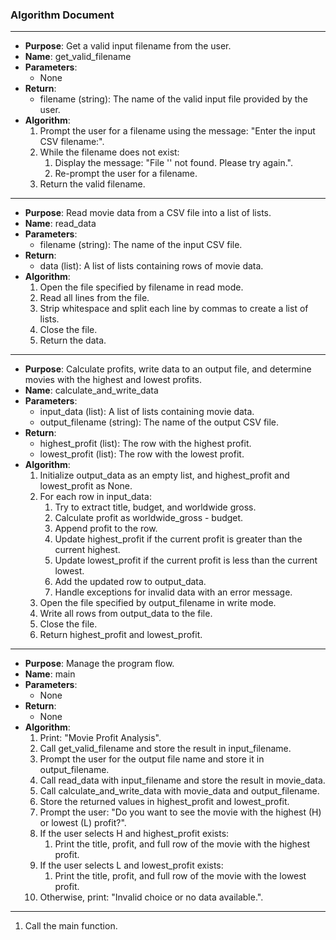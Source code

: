 ### Algorithm Document

-------------

* **Purpose**: Get a valid input filename from the user.  
* **Name**: get_valid_filename  
* **Parameters**:  
  - None  
* **Return**:  
  - filename (string): The name of the valid input file provided by the user.  
* **Algorithm**:  
  1. Prompt the user for a filename using the message: "Enter the input CSV filename:".  
  2. While the filename does not exist:  
     1. Display the message: "File '<filename>' not found. Please try again.".  
     2. Re-prompt the user for a filename.  
  3. Return the valid filename.  

-------------

* **Purpose**: Read movie data from a CSV file into a list of lists.  
* **Name**: read_data  
* **Parameters**:  
  - filename (string): The name of the input CSV file.  
* **Return**:  
  - data (list): A list of lists containing rows of movie data.  
* **Algorithm**:  
  1. Open the file specified by filename in read mode.  
  2. Read all lines from the file.  
  3. Strip whitespace and split each line by commas to create a list of lists.  
  4. Close the file.  
  5. Return the data.  

-------------

* **Purpose**: Calculate profits, write data to an output file, and determine movies with the highest and lowest profits.  
* **Name**: calculate_and_write_data  
* **Parameters**:  
  - input_data (list): A list of lists containing movie data.  
  - output_filename (string): The name of the output CSV file.  
* **Return**:  
  - highest_profit (list): The row with the highest profit.  
  - lowest_profit (list): The row with the lowest profit.  
* **Algorithm**:  
  1. Initialize output_data as an empty list, and highest_profit and lowest_profit as None.  
  2. For each row in input_data:  
     1. Try to extract title, budget, and worldwide gross.  
     2. Calculate profit as worldwide_gross - budget.  
     3. Append profit to the row.  
     4. Update highest_profit if the current profit is greater than the current highest.  
     5. Update lowest_profit if the current profit is less than the current lowest.  
     6. Add the updated row to output_data.  
     7. Handle exceptions for invalid data with an error message.  
  3. Open the file specified by output_filename in write mode.  
  4. Write all rows from output_data to the file.  
  5. Close the file.  
  6. Return highest_profit and lowest_profit.  

-------------

* **Purpose**: Manage the program flow.  
* **Name**: main  
* **Parameters**:  
  - None  
* **Return**:  
  - None  
* **Algorithm**:  
  1. Print: "Movie Profit Analysis".  
  2. Call get_valid_filename and store the result in input_filename.  
  3. Prompt the user for the output file name and store it in output_filename.  
  4. Call read_data with input_filename and store the result in movie_data.  
  5. Call calculate_and_write_data with movie_data and output_filename.  
  6. Store the returned values in highest_profit and lowest_profit.  
  7. Prompt the user: "Do you want to see the movie with the highest (H) or lowest (L) profit?".  
  8. If the user selects H and highest_profit exists:  
     1. Print the title, profit, and full row of the movie with the highest profit.  
  9. If the user selects L and lowest_profit exists:  
     1. Print the title, profit, and full row of the movie with the lowest profit.  
  10. Otherwise, print: "Invalid choice or no data available.".  

-------------

1. Call the main function.  
